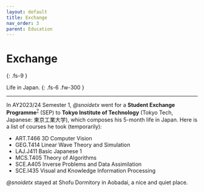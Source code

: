 ```yaml
---
layout: default
title: Exchange
nav_order: 3
parent: Education
---
```


# Exchange
{: .fs-9 }

Life in Japan.
{: .fs-6 .fw-300 }

---

In AY2023/24 Semester 1, *@snoidetx* went for a **Student Exchange Programme**<sup>[?](https://www.science.nus.edu.sg/undergraduates/study-abroad-programmes/outgoing/student-exchange-programme-sep/)</sup> (SEP) to **Tokyo Institute of Technology** (Tokyo Tech, Japanese: 東京工業大学), which composes his 5-month life in Japan. Here is a list of courses he took (temporarily):

* ART.T466 3D Computer Vision
* GEG.T414 Linear Wave Theory and Simulation
* LAJ.J411 Basic Japanese 1
* MCS.T405 Theory of Algorithms
* SCE.A405 Inverse Problems and Data Assimilation
* SCE.I435 Visual and Knowledge Information Processing

*@snoidetx* stayed at Shofu Dormitory in Aobadai, a nice and quiet place.
